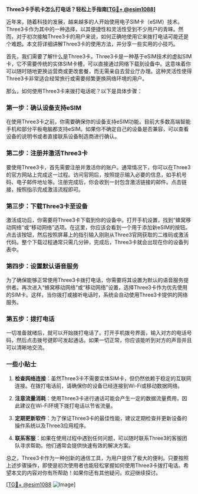**Three3卡手机卡怎么打电话？轻松上手指南[[TG💪+ @esim1088](https://t.me/s/esim1088)]**

近年来，随着科技的发展，越来越多的人开始使用电子SIM卡（eSIM）技术。Three3卡作为其中的一种选择，以其便捷性和灵活性受到不少用户的青睐。然而，对于初次接触Three3卡的用户来说，如何正确地使用它来拨打电话可能还是个难题。本文将详细讲解Three3卡的使用方法，并分享一些实用的小技巧。

首先，我们需要了解什么是Three3卡。Three3卡是一种基于eSIM技术的虚拟SIM卡，它不需要传统的实体SIM卡槽，可以直接通过网络下载到设备中。这意味着你可以随时随地更换运营商或更改套餐，而无需亲自去营业厅办理。这种灵活性使得Three3卡非常适合经常旅行或需要频繁更换网络环境的用户。

那么，如何使用Three3卡来拨打电话呢？以下是具体步骤：

### **第一步：确认设备支持eSIM**
在使用Three3卡之前，你需要确保你的设备支持eSIM功能。目前大多数高端智能手机和部分平板电脑都支持eSIM。如果你不确定自己的设备是否兼容，可以查看设备的说明书或者直接联系设备制造商进行确认。

### **第二步：注册并激活Three3卡**
要使用Three3卡，首先需要注册并激活你的账户。通常情况下，你可以在Three3的官方网站上完成这一过程。访问官网后，按照提示输入必要的信息，如手机号码、电子邮件地址等。注册完成后，你会收到一封包含激活链接的邮件。点击链接，按照指示完成激活流程即可。

### **第三步：下载Three3卡至设备**
激活成功后，你需要将Three3卡下载到你的设备中。打开手机设置，找到“蜂窝移动网络”或“移动网络”选项。在这里，你应该会看到一个用于添加新eSIM的按钮。点击该按钮，然后按照屏幕上的指引输入刚刚从Three3官网获取的二维码或激活代码。整个下载过程通常只需几分钟，完成后，Three3卡就会出现在你的设备列表中。

### **第四步：设置默认语音服务**
为了确保能够正常使用Three3卡拨打电话，你需要将其设置为默认的语音服务提供者。再次进入“蜂窝移动网络”或“移动网络”设置，选择Three3卡作为优先使用的SIM卡。这样，当你拨打或接听电话时，系统会自动使用Three3卡提供的网络服务。

### **第五步：拨打电话**
一切准备就绪后，就可以开始拨打电话了。打开手机拨号界面，输入对方的电话号码，然后点击拨号键即可发起通话。如果一切正常，你应该能听到对方的声音并且可以清晰地交流。

### **一些小贴士**
1. **检查网络连接**：虽然Three3卡不需要实体SIM卡，但仍然依赖于稳定的互联网连接。在拨打电话前，请确保你的设备已经连接到Wi-Fi或移动数据网络。
   
2. **注意流量消耗**：使用Three3卡进行通话可能会产生一定的数据流量费用，因此建议在Wi-Fi环境下拨打电话以节省流量。

3. **定期更新软件**：为了保证Three3卡的最佳性能，建议定期检查并更新设备的操作系统以及Three3应用程序。

4. **联系客服**：如果在使用过程中遇到任何问题，可以随时联系Three3的客服团队寻求帮助。他们通常会提供快速有效的解决方案。

总之，Three3卡作为一种创新的通信工具，为用户提供了极大的便利。只要按照上述步骤操作，即使是初次使用者也能轻松掌握如何使用Three3卡拨打电话。希望本文的内容对你有所帮助！如果你还有其他疑问，欢迎继续探讨。

[[TG💪+ @esim1088](https://t.me/s/esim1088) ![Image](https://i.postimg.cc/4NQfJmqS/Snipaste-2025-05-13-00-14-12.png)]